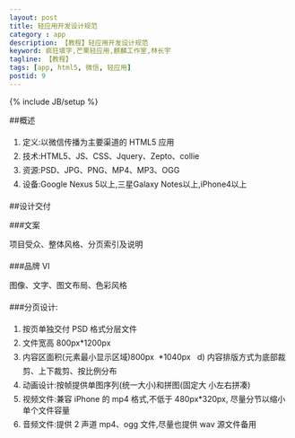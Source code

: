 ```yaml
---
layout: post
title: 轻应用开发设计规范
category : app
description: 【教程】轻应用开发设计规范
keyword: 疯狂填字,芒果轻应用,麒麟工作室,林长宇
tagline: 【教程】
tags: [app, html5, 微信, 轻应用]
postid: 9
---
```

{% include JB/setup %}

##概述  

1. 定义:以微信传播为主要渠道的 HTML5 应用  
2. 技术:HTML5、JS、CSS、Jquery、Zepto、collie  
3. 资源:PSD、JPG、PNG、MP4、MP3、OGG  
4. 设备:Google Nexus 5以上,三星Galaxy Notes以上,iPhone4以上  

##设计交付

###文案

项目受众、整体风格、分页索引及说明  

###品牌 VI

图像、文字、图文布局、色彩风格  

###分页设计:     

1. 按页单独交付 PSD 格式分层文件  
2. 文件宽高 800px*1200px  
3. 内容区面积(元素最小显示区域)800px  *1040px   d) 内容排版方式为底部裁剪、上下裁剪、按比例分布  
4. 动画设计:按帧提供单图序列(统一大小)和拼图(固定大 小左右拼凑)  
5. 视频文件:兼容 iPhone 的 mp4 格式,不低于 480px*320px, 尽量分节以缩小单个文件容量  
6. 音频文件:提供 2 声道 mp4、ogg 文件,尽量也提供 wav 源文件备用  
